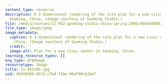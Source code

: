 ```yaml
---
content_type: resource
description: A 3-dimensional rendering of the site plan for a new civic center in
  Gaoming, China. (Image courtesy of Gaoming Studio.)
file: /media/courses/11-952-gaoming-studio-china-spring-2005/db658d8b927dc7b4f20e90af90cb18e7_11-952s05.jpg
file_type: image/jpeg
image_metadata:
  caption: A 3-dimensional rendering of the site plan for a new civic center in Gaoming,
    China. (Image courtesy of Gaoming Studio.)
  credit: ''
  image-alt: Plan for a new civic center in Gaoming, China.
learning_resource_types: []
ocw_type: OCWImage
resourcetype: Image
title: 11-952s05.jpg
uid: db658d8b-927d-c7b4-f20e-90af90cb18e7
---
```

